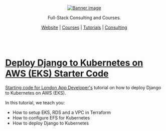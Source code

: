 <div align="center">
    <a href="https://londonappdeveloper.com" target="_blank">
        <img src="https://londonappdeveloper.com/wp-content/uploads/2024/11/banner.svg" alt="Banner image" />
    </a>
</div>

<div align="center">
    <p>Full-Stack Consulting and Courses.</p>
    <a href="https://londonappdeveloper.com" target="_blank">Website</a> |
    <a href="https://londonappdeveloper.teachable.com/" target="_blank">Courses</a> |
    <a href="https://londonappdeveloper.com/tutorials/" target="_blank">Tutorials</a> |
    <a href="https://londonappdeveloper.com/consulting/" target="_blank">Consulting
</div>

<br /><br >

# Deploy Django to Kubernetes on AWS (EKS) Starter Code

Starting code for [London App Developer's](https://londonappdeveloper.com) tutorial on how to deploy Django to Kubernetes on AWS (EKS).

In this tutorial, we teach you:

 * How to setup EKS, RDS and a VPC in Terraform
 * How to configure EFS for Kubernetes
 * How to deploy Django to Kubernetes
